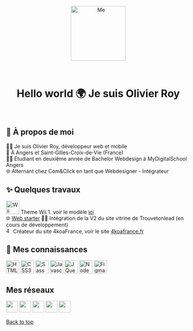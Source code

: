 <div align="center" id="top"> 
  <img src="https://github.com/Olivieroy/me/blob/main/assets/Logo.png" alt="Me" style="width:150px" />

  &#xa0;

  <!-- <a href="https://me.netlify.app">Demo</a> -->
</div>

 <h1 align="center">Hello world 🌍 Je suis Olivier Roy</h1>

<br>  

## :dart: À propos de moi ##

🙋‍♂️ Je suis Olivier Roy, développeur web et mobile\
📍 À Angers et Saint-Gilles-Croix-de-Vie (France)\
👨‍💻 Étudiant en deuxième année de Bachelor Webdesign à MyDigitalSchool Angers\
🌐 Alternant chez Com&Click en tant que Webdesigner - Intégrateur


## :sparkles: Quelques travaux ##

<a href="https://github.com/Olivieroy/Theme-Wii" target="_blank" rel="noreferrer"><img src="https://icon-library.com/images/nintendo-wii-icon/nintendo-wii-icon-28.jpg" width="36"  alt="Wii" /></a> Theme Wii 1. voir le modèle <a href="https://pitivier-officiel.netlify.app/" target="_blank" rel="noreferrer">ici</a>\
🌐 <a href="https://github.com/Olivieroy/web-starter">Web starter</a>
👨‍💻 Intégration de la V2 du site vitrine de Trouvetonlead (en cours de développement)\
<img src="https://github.com/Olivieroy/me/blob/main/assets/casque-perci.png" width="15"  alt="
4koaFrance" /> Créateur du site 4koaFrance, voir le site <a href="https://4koafrance.fr" target="_blank" rel="noreferrer">4koafrance.fr</a>


## :rocket: Mes connaissances ##

<p align="left">
<a href="https://developer.mozilla.org/en-US/docs/Glossary/HTML5" target="_blank" rel="noreferrer"><img src="https://raw.githubusercontent.com/danielcranney/readme-generator/main/public/icons/skills/html5-colored.svg" width="36" height="36" alt="HTML5" /></a>	
<a href="https://www.w3.org/TR/CSS/#css" target="_blank" rel="noreferrer"><img src="https://raw.githubusercontent.com/danielcranney/readme-generator/main/public/icons/skills/css3-colored.svg" width="36" height="36" alt="CSS3" /></a>	
<a href="https://sass-lang.com/" target="_blank" rel="noreferrer"><img src="https://raw.githubusercontent.com/danielcranney/readme-generator/main/public/icons/skills/sass-colored.svg" width="36" height="36" alt="Sass" /></a>	
<a href="https://developer.mozilla.org/en-US/docs/Web/JavaScript" target="_blank" rel="noreferrer"><img src="https://raw.githubusercontent.com/danielcranney/readme-generator/main/public/icons/skills/javascript-colored.svg" width="36" height="36" alt="Javascript" /></a>	
<a href="https://jquery.com/" target="_blank" rel="noreferrer"><img src="https://raw.githubusercontent.com/danielcranney/readme-generator/main/public/icons/skills/jquery-colored.svg" width="36" height="36" alt="JQuery" /></a>	
<a href="https://nodejs.org/en/" target="_blank" rel="noreferrer"><img src="https://raw.githubusercontent.com/danielcranney/readme-generator/main/public/icons/skills/nodejs-colored.svg" width="36" height="36" alt="NodeJS" /></a>	
<a href="https://www.figma.com/" target="_blank" rel="noreferrer"><img src="https://raw.githubusercontent.com/danielcranney/readme-generator/main/public/icons/skills/figma-colored.svg" width="36" height="36" alt="Figma" /></a>
</p>

## Mes réseaux ##
<p align="left"> <a href="https://discord.com/users/Olivieroy_graph#5590" target="_blank" rel="noreferrer"><img src="https://raw.githubusercontent.com/danielcranney/readme-generator/main/public/icons/socials/discord.svg" width="32" height="32" /></a> <a href="https://www.github.com/Olivieroy" target="_blank" rel="noreferrer"><img src="https://raw.githubusercontent.com/danielcranney/readme-generator/main/public/icons/socials/github.svg" width="32" height="32" /></a> <a href="https://www.instagram.com/olivieroy_graph/" target="_blank" rel="noreferrer"><img src="https://raw.githubusercontent.com/danielcranney/readme-generator/main/public/icons/socials/instagram.svg" width="32" height="32" /></a> <a href="https://www.linkedin.com/in/olivier-roy-webdesigner/" target="_blank" rel="noreferrer"><img src="https://raw.githubusercontent.com/danielcranney/readme-generator/main/public/icons/socials/linkedin.svg" width="32" height="32" /></a> <a href="https://www.pinterest.fr/olivieroy_graph/" target="_blank" rel="noreferrer"><img src="http://assets.stickpng.com/images/580b57fcd9996e24bc43c52e.png" width="32" height="32" /></a></p>

<a href="#top">Back to top</a>
